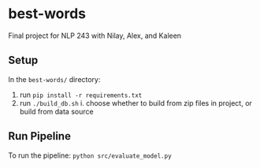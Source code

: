 # best-words
Final project for NLP 243 with Nilay, Alex, and Kaleen 

## Setup
In the `best-words/` directory:
 1. run `pip install -r requirements.txt`
 2. run `./build_db.sh`
	 i. choose whether to build from zip files in project, or build from data source


## Run Pipeline
To run the pipeline: `python src/evaluate_model.py`

